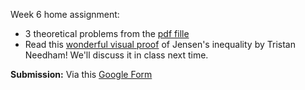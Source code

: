 Week 6 home assignment:

* 3 theoretical problems from the [pdf fille](https://github.com/girafe-ai/msai-statistics/blob/main/week06_variance/Week06_HW_Theory.pdf)
* Read this [wonderful visual proof](https://github.com/girafe-ai/msai-statistics/blob/main/week06_variance/Jensen_visual_proof.pdf) of Jensen's inequality by Tristan Needham! We'll discuss it in class next time.

**Submission:** Via this [Google Form](https://forms.gle/KWFWA9aK8ogm6FCL9)
